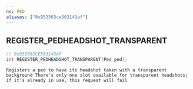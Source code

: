 ```yaml
---
ns: PED
aliases: ["0x953563ce563143af"]
---
```

## REGISTER_PEDHEADSHOT_TRANSPARENT

```c
// 0x953563CE563143AF
int REGISTER_PEDHEADSHOT_TRANSPARENT(Ped ped);
```

```
Registers a ped to have its headshot taken with a transparent background There's only one slot available for transparent headshots; if it's already in use, this request will fail
```
